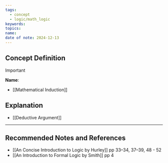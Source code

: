 ```yaml
---
tags:
  - concept
  - logic/math_logic
keywords: 
topics: 
name: 
date of note: 2024-12-13
---
```


## Concept Definition

>[!important]
>**Name**: 


- [[Mathematical Induction]]

## Explanation


- [[Deductive Argument]]


-----------
##  Recommended Notes and References



- [[An Concise Introduction to Logic by Hurley]] pp 33–34, 37–39, 48 - 52
- [[An Introduction to Formal Logic by Smith]] pp 4